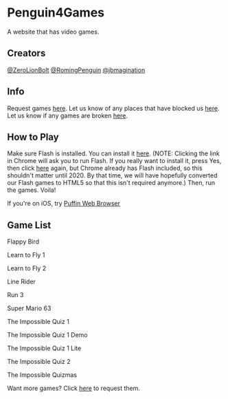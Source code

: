 # Penguin4Games

A website that has video games.

## Creators

[@ZeroLionBolt](https://github.com/ZeroLionBolt)
[@RomingPenguin](https://github.com/RomingPenguin)
[@jbmagination](https://github.com/jbmagination)

## Info

Request games [here](https://github.com/Penguin4Games/Penguin4Games.github.io/issues/1).
Let us know of any places that have blocked us [here](https://github.com/Penguin4Games/Penguin4Games.github.io/issues/5).
Let us know if any games are broken [here](https://github.com/Penguin4Games/Penguin4Games.github.io/issues/6).
## How to Play

Make sure Flash is installed. You can install it [here](https://get.adobe.com/flashplayer/). (NOTE: Clicking the link in Chrome will ask you to run Flash. If you really want to install it, press Yes, then click [here](https://get.adobe.com/flashplayer/) again, but Chrome already has Flash included, so this shouldn't matter until 2020. By that time, we will have hopefully converted our Flash games to HTML5 so that this isn't required anymore.) Then, run the games. Voila!

If you're on iOS, try [Puffin Web Browser](https://itunes.apple.com/gb/app/puffin-web-browser-free/id472937654?mt=8)
## Game List

Flappy Bird

Learn to Fly 1

Learn to Fly 2

Line Rider

Run 3

Super Mario 63

The Impossible Quiz 1

The Impossible Quiz 1 Demo

The Impossible Quiz 1 Lite

The Impossible Quiz 2

The Impossible Quizmas

Want more games? Click [here](https://github.com/Penguin4Games/Penguin4Games.github.io/issues/1) to request them.

